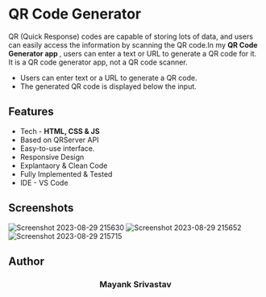 
# QR Code Generator


QR (Quick Response) codes are capable of storing lots of data, and users can easily access the information by scanning the QR code.In my <strong>QR Code Generator app </strong>, users can enter a text or URL to generate a QR code for it. 
It is a QR code generator app, not a QR code scanner.
- Users can enter text or a URL to generate a QR code.
- The generated QR code is displayed below the input.

## Features

- Tech - <strong>HTML, CSS & JS</strong>
- Based on QRServer API
- Easy-to-use interface.
- Responsive Design
- Explantaory & Clean Code
- Fully Implemented & Tested
- IDE - VS Code



## Screenshots
![Screenshot 2023-08-29 215630](https://github.com/Sambhawii/QR-Code-Generator/assets/119286849/c935eb42-d01d-4dae-8153-1cfa5d08d527)
![Screenshot 2023-08-29 215652](https://github.com/Sambhawii/QR-Code-Generator/assets/119286849/16c2d69d-adbc-4a8b-ad9a-071c15e13bee)
![Screenshot 2023-08-29 215715](https://github.com/Sambhawii/QR-Code-Generator/assets/119286849/f79f9b6a-d711-4f18-b7b4-1e1dc6b36958)




## Author


<div align="center">
  <h3>Mayank Srivastav</h3>
</div>








